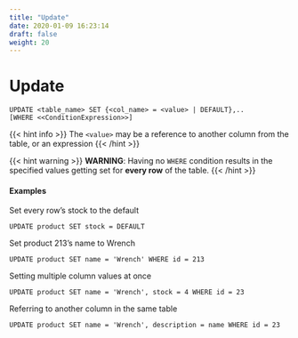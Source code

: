 ```yaml
---
title: "Update"
date: 2020-01-09 16:23:14
draft: false
weight: 20
---
```


# Update

```mysql
UPDATE <table_name> SET {<col_name> = <value> | DEFAULT},.. 
[WHERE <<ConditionExpression>>]
```

{{< hint info >}}
The `<value>` may be a reference to another column from the table, or an expression
{{< /hint >}}

{{< hint warning >}}
**WARNING**: Having no `WHERE` condition results in the specified values getting set for **every row** of the table.
{{< /hint >}}

#### Examples

Set every row’s stock to the default

```mysql
UPDATE product SET stock = DEFAULT
```

Set product 213’s name to Wrench

```mysql
UPDATE product SET name = 'Wrench' WHERE id = 213
```

Setting multiple column values at once

```mysql
UPDATE product SET name = 'Wrench', stock = 4 WHERE id = 23
```

Referring to another column in the same table

```mysql
UPDATE product SET name = 'Wrench', description = name WHERE id = 23
```
